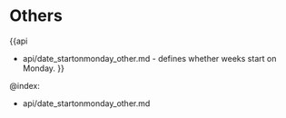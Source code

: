Others
=======

{{api
- api/date_startonmonday_other.md - defines whether weeks start on Monday.
}}

@index:
- api/date_startonmonday_other.md


